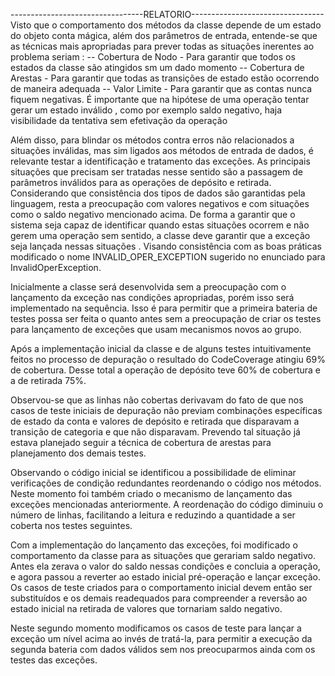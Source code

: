 ---------------------------------RELATORIO---------------------------------
Visto que o comportamento dos métodos da classe depende de um estado do objeto conta mágica, além dos parâmetros de entrada, entende-se que as técnicas mais apropriadas para prever todas as situações inerentes ao problema seriam : 
 -- Cobertura de Nodo - Para garantir que todos os estados da classe são atingidos sm um dado momento
 -- Cobertura de Arestas - Para garantir que todas as transições de estado estão ocorrendo de maneira adequada
 -- Valor Limite - Para garantir que as contas nunca fiquem negativas. É importante que na hipótese de uma operação tentar gerar um estado inválido , como por exemplo saldo negativo, haja visibilidade da tentativa sem efetivação da operação

Além disso, para blindar os métodos contra erros não relacionados a situações inválidas, mas sim ligados aos métodos de entrada de dados, é relevante testar a identificação e tratamento das exceções. As principais situações que precisam ser tratadas nesse sentido são a passagem de parâmetros inválidos para as operações de depósito e retirada. Considerando que consistência dos tipos de dados são garantidas pela linguagem, resta a preocupação com valores negativos e com situações como o saldo negativo mencionado acima.
De forma a garantir que o sistema seja capaz de identificar quando estas situações ocorrem e não gerem uma operação sem sentido, a classe deve garantir que a exceção seja lançada nessas situações . Visando consistência com as boas práticas modificado o nome INVALID_OPER_EXCEPTION sugerido no enunciado para InvalidOperException.


Inicialmente a classe será desenvolvida sem a preocupação com o lançamento da exceção nas condições apropriadas, porém isso será implementado na sequência. Isso é para permitir que a primeira bateria de testes possa ser feita o quanto antes sem a preocupação de criar os testes para lançamento de exceções que usam mecanismos novos ao grupo.

Após a implementação inicial da classe e de alguns testes intuitivamente feitos no processo de depuração o resultado do CodeCoverage atingiu 69% de cobertura.
Desse total a operação de depósito teve 60% de cobertura e a de retirada 75%.

Observou-se que as linhas não cobertas derivavam do fato de que nos casos de teste iniciais de depuração não previam combinações específicas de estado da conta e valores de depósito e retirada que disparavam a transição de categoria e que não disparavam. Prevendo tal situação já estava planejado seguir a técnica de cobertura de arestas para planejamento dos demais testes.

Observando o código inicial se identificou a possibilidade de eliminar verificações de condição redundantes reordenando o código nos métodos. Neste momento foi também criado o mecanismo de lançamento das exceções mencionadas anteriormente. A reordenação do código diminuiu o número de linhas, facilitando a leitura e reduzindo a quantidade a ser coberta nos testes seguintes.

Com a implementação do lançamento das exceções, foi modificado o comportamento da classe para as situações que gerariam saldo negativo. Antes ela zerava o valor do saldo nessas condições e concluia a operação, e agora passou a reverter ao estado inicial pré-operação e lançar exceção. Os casos de teste criados para o comportamento inicial devem então ser substituídos e os demais readequados para compreender a reversão ao estado inicial na retirada de valores que tornariam saldo negativo. 

Neste segundo momento modificamos os casos de teste para lançar a exceção um nível acima ao invés de tratá-la, para permitir a execução da segunda bateria com dados válidos sem nos preocuparmos ainda com os testes das exceções.
